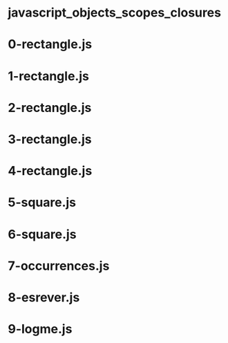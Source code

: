 # javascript_objects_scopes_closures
# 0-rectangle.js
# 1-rectangle.js
# 2-rectangle.js
# 3-rectangle.js
# 4-rectangle.js
# 5-square.js
# 6-square.js
# 7-occurrences.js
# 8-esrever.js
# 9-logme.js
